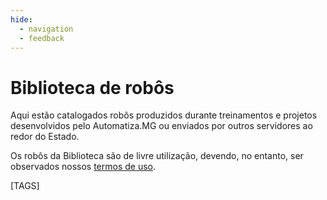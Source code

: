 ```yaml
---
hide:
  - navigation
  - feedback
---
```


# Biblioteca de robôs

Aqui estão catalogados robôs produzidos durante treinamentos e projetos desenvolvidos pelo Automatiza.MG ou enviados por outros servidores ao redor do Estado. 

Os robôs da Biblioteca são de livre utilização, devendo, no entanto, ser observados nossos [termos de uso](./termos_uso.md).

[TAGS]
